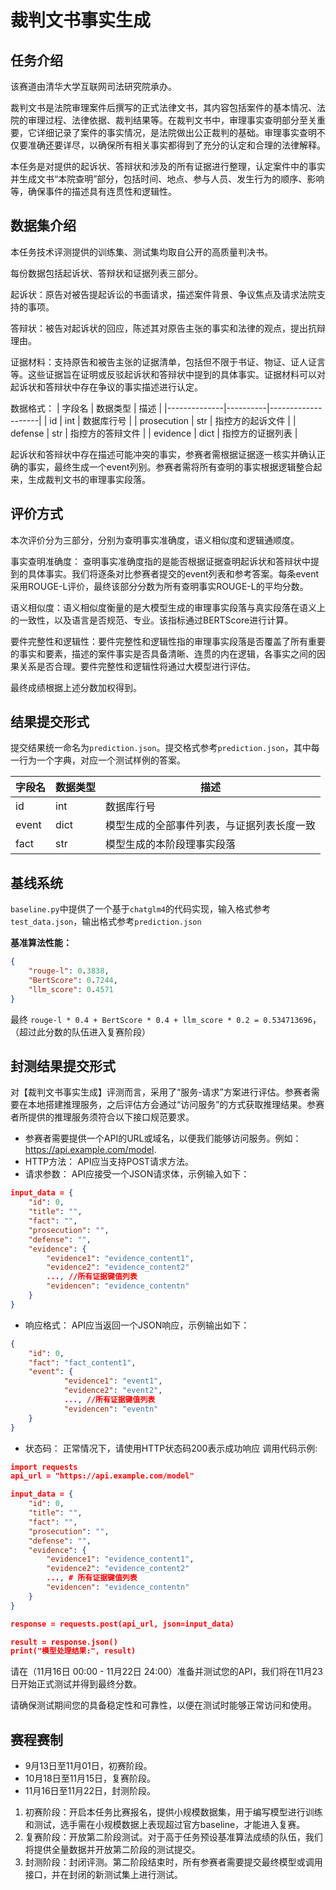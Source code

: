 # 裁判文书事实生成
## 任务介绍
该赛道由清华大学互联网司法研究院承办。

裁判文书是法院审理案件后撰写的正式法律文书，其内容包括案件的基本情况、法院的审理过程、法律依据、裁判结果等。在裁判文书中，审理事实查明部分至关重要，它详细记录了案件的事实情况，是法院做出公正裁判的基础。审理事实查明不仅要准确还要详尽，以确保所有相关事实都得到了充分的认定和合理的法律解释。

本任务是对提供的起诉状、答辩状和涉及的所有证据进行整理，认定案件中的事实并生成文书“本院查明”部分，包括时间、地点、参与人员、发生行为的顺序、影响等，确保事件的描述具有连贯性和逻辑性。

## 数据集介绍

本任务技术评测提供的训练集、测试集均取自公开的高质量判决书。

每份数据包括起诉状、答辩状和证据列表三部分。

起诉状：原告对被告提起诉讼的书面请求，描述案件背景、争议焦点及请求法院支持的事项。

答辩状：被告对起诉状的回应，陈述其对原告主张的事实和法律的观点，提出抗辩理由。

证据材料：支持原告和被告主张的证据清单，包括但不限于书证、物证、证人证言等。这些证据旨在证明或反驳起诉状和答辩状中提到的具体事实。证据材料可以对起诉状和答辩状中存在争议的事实描述进行认定。

数据格式：
| 字段名       | 数据类型 | 描述               |
|--------------|----------|--------------------|
| id           | int      | 数据库行号         |
| prosecution  | str      | 指控方的起诉文件   |
| defense      | str      | 指控方的答辩文件   |
| evidence     | dict     | 指控方的证据列表   |

起诉状和答辩状中存在描述可能冲突的事实，参赛者需根据证据逐一核实并确认正确的事实，最终生成一个event列别。参赛者需将所有查明的事实根据逻辑整合起来，生成裁判文书的审理事实段落。


## 评价方式

本次评价分为三部分，分别为查明事实准确度，语义相似度和逻辑通顺度。

事实查明准确度： 查明事实准确度指的是能否根据证据查明起诉状和答辩状中提到的具体事实。我们将逐条对比参赛者提交的event列表和参考答案。每条event采用ROUGE-L评价，最终该部分分数为所有查明事实ROUGE-L的平均分数。

语义相似度：语义相似度衡量的是大模型生成的审理事实段落与真实段落在语义上的一致性，以及语言是否规范、专业。该指标通过BERTScore进行计算。

要件完整性和逻辑性：要件完整性和逻辑性指的审理事实段落是否覆盖了所有重要的事实和要素，描述的案件事实是否具备清晰、连贯的内在逻辑，各事实之间的因果关系是否合理。要件完整性和逻辑性将通过大模型进行评估。

最终成绩根据上述分数加权得到。

## 结果提交形式
提交结果统一命名为`prediction.json`。提交格式参考`prediction.json`，其中每一行为一个字典，对应一个测试样例的答案。

| 字段名 | 数据类型 | 描述                                            |
|--------|----------|-------------------------------------------------|
| id     | int      | 数据库行号                                      |
| event  | dict     | 模型生成的全部事件列表，与证据列表长度一致       |
| fact   | str      | 模型生成的本阶段理事实段落                       |

## 基线系统
`baseline.py`中提供了一个基于`chatglm4`的代码实现，输入格式参考`test_data.json`，输出格式参考`prediction.json`

**基准算法性能：** 
```json
{
    "rouge-l": 0.3838,
    "BertScore": 0.7244,
    "llm_score": 0.4571
}
```
最终 `rouge-l * 0.4 + BertScore * 0.4 + llm_score * 0.2 = 0.534713696`，（超过此分数的队伍进入复赛阶段）

## 封测结果提交形式
对【裁判文书事实生成】评测而言，采用了“服务-请求”方案进行评估。参赛者需要在本地搭建推理服务，之后评估方会通过“访问服务”的方式获取推理结果。参赛者所提供的推理服务须符合以下接口规范要求。
- 参赛者需要提供一个API的URL或域名，以便我们能够访问服务。例如：https://api.example.com/model.
- HTTP方法： API应当支持POST请求方法。
- 请求参数： API应接受一个JSON请求体，示例输入如下：
```json
input_data = {
    "id": 0,
    "title": "",
    "fact": "",
    "prosecution": "",
    "defense": "",
    "evidence": {
        "evidence1": "evidence_content1",
        "evidence2": "evidence_content2"
        ..., //所有证据键值列表
        "evidencen": "evidence_contentn"
    }
}
```
- 响应格式： API应当返回一个JSON响应，示例输出如下：
```json
{
    "id": 0,
    "fact": "fact_content1", 
    "event": {
            "evidence1": "event1", 
            "evidence2": "event2",
            ..., //所有证据键值列表
            "evidencen": "eventn"
    }
}
```

- 状态码： 正常情况下，请使用HTTP状态码200表示成功响应
调用代码示例:
```json
import requests
api_url = "https://api.example.com/model"

input_data = {
    "id": 0,
    "title": "",
    "fact": "",
    "prosecution": "",
    "defense": "",
    "evidence": {
        "evidence1": "evidence_content1",
        "evidence2": "evidence_content2"
        ..., # 所有证据键值列表
        "evidencen": "evidence_contentn"
    }
}

response = requests.post(api_url, json=input_data)

result = response.json()
print("模型处理结果:", result)
```

请在（11月16日 00:00 - 11月22日 24:00）准备并测试您的API，我们将在11月23日开始正式测试并得到最终分数。

请确保测试期间您的具备稳定性和可靠性，以便在测试时能够正常访问和使用。


## 赛程赛制
- 9月13日至11月01日，初赛阶段。
- 10月18日至11月15日，复赛阶段。
- 11月16日至11月22日，封测阶段。

1. 初赛阶段：开启本任务比赛报名，提供小规模数据集，用于编写模型进行训练和测试，选手需在小规模数据上表现超过官方baseline，才能进入复赛。
2. 复赛阶段：开放第二阶段测试。对于高于任务预设基准算法成绩的队伍，我们将提供全量数据并开放第二阶段的测试提交。
3. 封测阶段：封闭评测。第二阶段结束时，所有参赛者需要提交最终模型或调用接口，并在封闭的新测试集上进行测试。